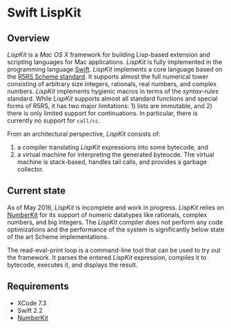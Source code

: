 # Swift LispKit


## Overview

_LispKit_ is a _Mac OS X_ framework for building Lisp-based extension and scripting languages
for Mac applications. _LispKit_ is fully implemented in the programming language
[Swift](http://www.swift.org). _LispKit_ implements a core language based on the
[R5RS Scheme standard](http://www.schemers.org/Documents/Standards/R5RS/HTML/). It supports
almost the full numerical tower consisting of arbitrary size integers, rationals, real numbers,
and complex numbers. _LispKit_ implements hygienic macros in terms of the _syntax-rules_ standard.
While _LispKit_ supports almost all standard functions and special forms of R5RS, it has two
major limitations: 1) lists are immutable, and 2) there is only limited support for continuations.
In particular, there is currently no support for `call/cc`.

From an architectural perspective, _LispKit_ consists of:

  1. a compiler translating _LispKit_ expressions into some bytecode, and
  2. a virtual machine for interpreting the generated byteocde. The virtual machine is
     stack-based, handles tail calls, and provides a garbage collector.


## Current state

As of May 2016, _LispKit_ is incomplete and work in progress. _LispKit_ relies on
[NumberKit](http://github/objecthub/swift-numberkit) for its support of numeric datatypes like
rationals, complex numbers, and big integers. The _LispKit_ compiler does not perform
any code optimizations and the performance of the system is significantly below state
of the art Scheme implementations.

The read-eval-print loop is a command-line tool that can be used to try out the framework.
It parses the entered _LispKit_ expression, compiles it to bytecode, executes it, and
displays the result.


## Requirements

- XCode 7.3
- Swift 2.2
- [NumberKit](http://github/objecthub/swift-numberkit)
